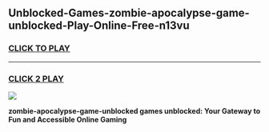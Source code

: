
## Unblocked-Games-zombie-apocalypse-game-unblocked-Play-Online-Free-n13vu
<h3>
<a href="https://premium76.site?title=zombie-apocalypse-game-unblocked&ref=26A">CLICK TO PLAY</a></h3>
<hr>

<h3>
<a href="https://premium76.site?title=zombie-apocalypse-game-unblocked&ref=26A">CLICK 2 PLAY</a>
  
</h3>

<a href="https://premium76.site?title=zombie-apocalypse-game-unblocked&ref=26A"><img src="https://clearcache.store/games.png"></a>


**zombie-apocalypse-game-unblocked games unblocked: Your Gateway to Fun and Accessible Online Gaming**
